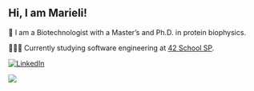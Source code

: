 ## Hi, I am Marieli!

🔬 I am a Biotechnologist with a Master’s and Ph.D. in protein biophysics.

👩🏽‍🎓 Currently studying software engineering at [42 School SP](https://www.42sp.org.br/).

 <a href="https://www.linkedin.com/in/marielimgdias/" target="_blank"><img src="https://img.shields.io/badge/LinkedIn-%230077B5.svg?&style=flat-square&logo=linkedin&logoColor=white" alt="LinkedIn"></a>
 
 <a href="https://orcid.org/0000-0002-0246-8884/" target="_blank"><img src="https://img.shields.io/badge/orcid-A6CE39?style=for-the-badge&logo=orcid&logoColor=white"></a>
